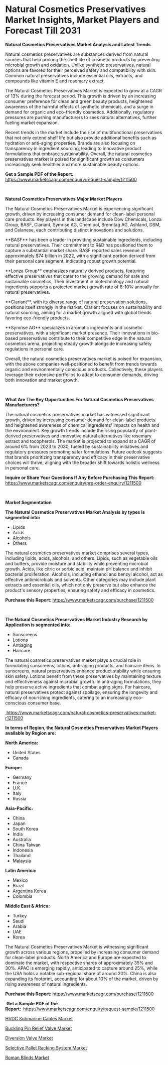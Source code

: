<p><h1>Natural Cosmetics Preservatives Market Insights, Market Players and Forecast Till 2031</h1></p><p><strong>Natural Cosmetics Preservatives Market Analysis and Latest Trends</strong></p>
<p><p>Natural cosmetics preservatives are substances derived from natural sources that help prolong the shelf life of cosmetic products by preventing microbial growth and oxidation. Unlike synthetic preservatives, natural options are favored for their perceived safety and compatibility with skin. Common natural preservatives include essential oils, extracts, and compounds like vitamin E and rosemary extract.</p><p>The Natural Cosmetics Preservatives Market is expected to grow at a CAGR of 13% during the forecast period. This growth is driven by an increasing consumer preference for clean and green beauty products, heightened awareness of the harmful effects of synthetic chemicals, and a surge in demand for organic and eco-friendly cosmetics. Additionally, regulatory pressures are pushing manufacturers to seek natural alternatives, further fueling market expansion.</p><p>Recent trends in the market include the rise of multifunctional preservatives that not only extend shelf life but also provide additional benefits such as hydration or anti-aging properties. Brands are also focusing on transparency in ingredient sourcing, leading to innovative product formulations that embrace sustainability. Overall, the natural cosmetics preservatives market is poised for significant growth as consumers increasingly seek healthier and more sustainable beauty options.</p></p>
<p><strong>Get a Sample PDF of the Report:&nbsp;</strong> <a href="https://www.marketscagr.com/enquiry/request-sample/1211500?utm_campaign=1349&utm_medium=2&utm_source=Github&utm_content=ia&utm_term=05102024&utm_id=natural-cosmetics-preservatives">https://www.marketscagr.com/enquiry/request-sample/1211500</a></p>
<p>&nbsp;</p>
<p><strong>Natural Cosmetics Preservatives Major Market Players</strong></p>
<p><p>The Natural Cosmetics Preservatives Market is experiencing significant growth, driven by increasing consumer demand for clean-label personal care products. Key players in this landscape include Dow Chemicals, Lonza Group, BASF, Clariant, Symrise AG, Chemipol, Brenntag AG, Ashland, DSM, and Celanese, each contributing distinct innovations and solutions.</p><p>**BASF** has been a leader in providing sustainable ingredients, including natural preservatives. Their commitment to R&D has positioned them to capture a substantial market share. BASF reported sales revenue of approximately $74 billion in 2022, with a significant portion derived from their personal care segment, indicating robust growth potential.</p><p>**Lonza Group** emphasizes naturally derived products, featuring effective preservatives that cater to the growing demand for safe and sustainable cosmetics. Their investment in biotechnology and natural ingredients supports a projected market growth rate of 8-10% annually for natural preservatives.</p><p>**Clariant**, with its diverse range of natural preservation solutions, positions itself strongly in the market. Clariant focuses on sustainability and natural sourcing, aiming for a market growth aligned with global trends favoring eco-friendly products.</p><p>**Symrise AG** specializes in aromatic ingredients and cosmetic preservatives, with a significant market presence. Their innovations in bio-based preservatives contribute to their competitive edge in the natural cosmetics arena, projecting steady growth alongside increasing safety regulations in personal care.</p><p>Overall, the natural cosmetics preservatives market is poised for expansion, with the above companies well-positioned to benefit from trends towards organic and environmentally conscious products. Collectively, these players leverage their extensive portfolios to adapt to consumer demands, driving both innovation and market growth.</p></p>
<p>&nbsp;</p>
<p><strong>What Are The Key Opportunities For Natural Cosmetics Preservatives Manufacturers?</strong></p>
<p><p>The natural cosmetics preservatives market has witnessed significant growth, driven by increasing consumer demand for clean-label products and heightened awareness of chemical ingredients' impacts on health and the environment. Key growth trends include the rising popularity of plant-derived preservatives and innovative natural alternatives like rosemary extract and tocopherols. The market is projected to expand at a CAGR of around 6% from 2023 to 2030, fueled by sustainability initiatives and regulatory pressures promoting safer formulations. Future outlook suggests that brands prioritizing transparency and efficacy in their preservative choices will thrive, aligning with the broader shift towards holistic wellness in personal care.</p></p>
<p><strong>Inquire or Share Your Questions If Any Before Purchasing This Report:</strong> <a href="https://www.marketscagr.com/enquiry/pre-order-enquiry/1211500?utm_campaign=1349&utm_medium=2&utm_source=Github&utm_content=ia&utm_term=05102024&utm_id=natural-cosmetics-preservatives">https://www.marketscagr.com/enquiry/pre-order-enquiry/1211500</a></p>
<p>&nbsp;</p>
<p><strong>Market Segmentation</strong></p>
<p><strong>The Natural Cosmetics Preservatives Market Analysis by types is segmented into:</strong></p>
<p><ul><li>Lipids</li><li>Acids</li><li>Alcohols</li><li>Others</li></ul></p>
<p><p>The natural cosmetics preservatives market comprises several types, including lipids, acids, alcohols, and others. Lipids, such as vegetable oils and butters, provide moisture and stability while preventing microbial growth. Acids, like citric or sorbic acid, maintain pH balance and inhibit bacterial proliferation. Alcohols, including ethanol and benzyl alcohol, act as effective antimicrobials and solvents. Other categories may include plant extracts and essential oils, which not only preserve but also enhance the product's sensory properties, ensuring safety and efficacy in cosmetics.</p></p>
<p><strong>Purchase this Report:&nbsp;</strong><a href="https://www.marketscagr.com/purchase/1211500?utm_campaign=1349&utm_medium=2&utm_source=Github&utm_content=ia&utm_term=05102024&utm_id=natural-cosmetics-preservatives">https://www.marketscagr.com/purchase/1211500</a></p>
<p>&nbsp;</p>
<p><strong>The Natural Cosmetics Preservatives Market Industry Research by Application is segmented into:</strong></p>
<p><ul><li>Sunscreens</li><li>Lotions</li><li>Antiaging</li><li>Haircare</li></ul></p>
<p><p>The natural cosmetics preservatives market plays a crucial role in formulating sunscreens, lotions, anti-aging products, and haircare items. In sunscreens, natural preservatives enhance product stability while ensuring skin safety. Lotions benefit from these preservatives by maintaining texture and effectiveness against microbial growth. In anti-aging formulations, they help preserve active ingredients that combat aging signs. For haircare, natural preservatives protect against spoilage, ensuring the longevity and efficacy of nourishing ingredients, catering to an increasingly eco-conscious consumer base.</p></p>
<p><a href="https://www.marketscagr.com/natural-cosmetics-preservatives-market-r1211500?utm_campaign=1349&utm_medium=2&utm_source=Github&utm_content=ia&utm_term=05102024&utm_id=natural-cosmetics-preservatives">&nbsp;https://www.marketscagr.com/natural-cosmetics-preservatives-market-r1211500</a></p>
<p><strong>In terms of Region, the Natural Cosmetics Preservatives Market Players available by Region are:</strong></p>
<p>
    <p> <strong> North America: </strong>
        <ul>
            <li>United States</li>
            <li>Canada</li>
        </ul>
        </p> 
    <p> <strong> Europe: </strong>
        <ul>
            <li>Germany</li>
            <li>France</li>
            <li>U.K.</li>
            <li>Italy</li>
            <li>Russia</li>
        </ul>
        </p> 
    <p> <strong> Asia-Pacific: </strong>
        <ul>
            <li>China</li>
            <li>Japan</li>
            <li>South Korea</li>
            <li>India</li>
            <li>Australia</li>
            <li>China Taiwan</li>
            <li>Indonesia</li>
            <li>Thailand</li>
            <li>Malaysia</li>
        </ul>
        </p> 
    <p> <strong> Latin America: </strong>
        <ul>
            <li>Mexico</li>
            <li>Brazil</li>
            <li>Argentina Korea</li>
            <li>Colombia</li>
        </ul>
        </p> 
    <p> <strong> Middle East & Africa: </strong>
        <ul>
            <li>Turkey</li>
            <li>Saudi</li>
            <li>Arabia</li>
            <li>UAE</li>
            <li>Korea</li>
        </ul>
    </p>
    </p>
<p><p>The Natural Cosmetics Preservatives Market is witnessing significant growth across various regions, propelled by increasing consumer demand for clean-label products. North America and Europe are expected to dominate the market, with respective shares of approximately 35% and 30%. APAC is emerging rapidly, anticipated to capture around 25%, while the USA holds a notable sub-regional share of around 20%. China is also expanding its footprint, accounting for about 10% of the market, driven by rising awareness of natural ingredients.</p></p>
<p><strong>Purchase this Report: </strong><a href="https://www.marketscagr.com/purchase/1211500?utm_campaign=1349&utm_medium=2&utm_source=Github&utm_content=ia&utm_term=05102024&utm_id=natural-cosmetics-preservatives">https://www.marketscagr.com/purchase/1211500</a></p>
<p>&nbsp;<strong>Get a Sample PDF of the Report:&nbsp;&nbsp;</strong><a href="https://www.marketscagr.com/enquiry/request-sample/1211500?utm_campaign=1349&utm_medium=2&utm_source=Github&utm_content=ia&utm_term=05102024&utm_id=natural-cosmetics-preservatives">https://www.marketscagr.com/enquiry/request-sample/1211500</a></p>
<p><strong></strong></p>
<p><p><a href="https://github.com/JakirUddin651/Market-Research-Report-List-1/blob/main/hvdc-submarine-cables-market.md?utm_campaign=1349&utm_medium=2&utm_source=Github&utm_content=ia&utm_term=05102024&utm_id=natural-cosmetics-preservatives">HVDC Submarine Cables Market</a></p><p><a href="https://www.linkedin.com/pulse/analyzing-buckling-pin-relief-valve-market-dynamics-growth-1kcoe?utm_campaign=1349&utm_medium=2&utm_source=Github&utm_content=ia&utm_term=05102024&utm_id=natural-cosmetics-preservatives">Buckling Pin Relief Valve Market</a></p><p><a href="https://www.linkedin.com/pulse/diversion-valve-market-size-share-analysis-growth-trends-3ckde?utm_campaign=1349&utm_medium=2&utm_source=Github&utm_content=ia&utm_term=05102024&utm_id=natural-cosmetics-preservatives">Diversion Valve Market</a></p><p><a href="https://www.linkedin.com/pulse/selective-pallet-racking-system-market-size-segmentation-quv9e?utm_campaign=1349&utm_medium=2&utm_source=Github&utm_content=ia&utm_term=05102024&utm_id=natural-cosmetics-preservatives">Selective Pallet Racking System Market</a></p><p><a href="https://www.linkedin.com/pulse/global-roman-blinds-market-analysis-trends-forecasts-growth-qw4sc?utm_campaign=1349&utm_medium=2&utm_source=Github&utm_content=ia&utm_term=05102024&utm_id=natural-cosmetics-preservatives">Roman Blinds Market</a></p></p>